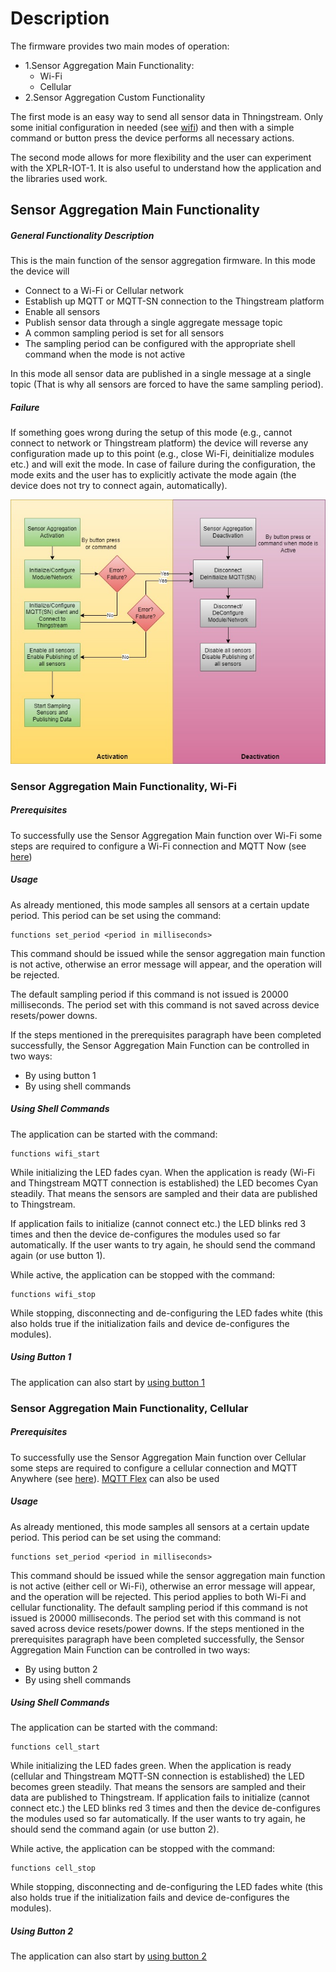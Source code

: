 # Description
The firmware provides two main modes of operation:
* 1.Sensor Aggregation Main Functionality:
  * Wi-Fi
  * Cellular
* 2.Sensor Aggregation Custom Functionality

The first mode is an easy way to send all sensor data in Thningstream. Only some initial configuration in needed (see [wifi](./ublox_modules/wifi)) and then with a simple command or button press the device performs all necessary actions.

The second mode allows for more flexibility and the user can experiment with the XPLR-IOT-1. It is also useful to understand how the application and the libraries used work.

## Sensor Aggregation Main Functionality

##### General Functionality Description
This is the main function of the sensor aggregation firmware. In this mode the device will
- Connect to a Wi-Fi or Cellular network
- Establish up MQTT or MQTT-SN connection to the Thingstream platform 
- Enable all sensors
- Publish sensor data through a single aggregate message topic 
- A common sampling period is set for all sensors 
- The sampling period can be configured with the appropriate shell command when the mode is not active

In this mode all sensor data are published in a single message at a single topic (That is why all sensors are forced to have the same sampling period).

##### Failure
If something goes wrong during the setup of this mode (e.g., cannot connect to network or Thingstream platform) the device will reverse any configuration made up to this point (e.g., close Wi-Fi, deinitialize modules etc.) and will exit the mode. In case of failure during the configuration, the mode exits and the user has to explicitly activate the mode again (the device does not try to connect again, automatically).

![SenAggGeneral.jpg.](../readme_images/SenAggGeneral.jpg "SenAggGeneral.jpg")

###	Sensor Aggregation Main Functionality, Wi-Fi
##### Prerequisites
To successfully use the Sensor Aggregation Main function over Wi-Fi some steps are required to configure a Wi-Fi connection and MQTT Now (see [here](./ublox_modules/wifi))
 
##### Usage
As already mentioned, this mode samples all sensors at a certain update period. This period can be set using the command:
```
functions set_period <period in milliseconds>
```
This command should be issued while the sensor aggregation main function is not active, otherwise an error message will appear, and the operation will be rejected.  

The default sampling period if this command is not issued is 20000 milliseconds. The period set with this command is not saved across device resets/power downs.

If the steps mentioned in the prerequisites paragraph have been completed successfully, the Sensor Aggregation Main Function can be controlled in two ways:
-	By using button 1
-	By using shell commands

##### Using Shell Commands
The application can be started with the command: 
```
functions wifi_start 
```
While initializing the LED fades cyan. When the application is ready (Wi-Fi and Thingstream MQTT connection is established) the LED becomes Cyan steadily. That means the sensors are sampled and their data are published to Thingstream.

If application fails to initialize (cannot connect etc.) the LED blinks red 3 times and then the device de-configures the modules used so far automatically. If the user wants to try again, he should send the command again (or use button 1).

While active, the application can be stopped with the command: 
```
functions wifi_stop
```
While stopping, disconnecting and de-configuring the LED fades white (this also holds true if the initialization fails and device de-configures the modules).
##### Using Button 1
The application can also start by [using button 1](./buttons_leds)


###	Sensor Aggregation Main Functionality, Cellular
##### Prerequisites
To successfully use the Sensor Aggregation Main function over Cellular some steps are required to configure a cellular connection and MQTT Anywhere (see [here](./ublox_modules/cell)). [MQTT Flex](./ublox_modules/cell) can also be used
 
##### Usage
As already mentioned, this mode samples all sensors at a certain update period. This period can be set using the command:
```
functions set_period <period in milliseconds>
```
This command should be issued while the sensor aggregation main function is not active (either cell or Wi-Fi), otherwise an error message will appear, and the operation will be rejected. This period applies to both Wi-Fi and cellular functionality.
The default sampling period if this command is not issued is 20000 milliseconds. The period set with this command is not saved across device resets/power downs.
If the steps mentioned in the prerequisites paragraph have been completed successfully, the Sensor Aggregation Main Function can be controlled in two ways:
-	By using button 2
-	By using shell commands

##### Using Shell Commands
The application can be started with the command: 
```
functions cell_start 
```
While initializing the LED fades green. When the application is ready (cellular and Thingstream MQTT-SN connection is established) the LED becomes green steadily. That means the sensors are sampled and their data are published to Thingstream.
If application fails to initialize (cannot connect etc.) the LED blinks red 3 times and then the device de-configures the modules used so far automatically. If the user wants to try again, he should send the command again (or use button 2).

While active, the application can be stopped with the command: 
```
functions cell_stop
```
While stopping, disconnecting and de-configuring the LED fades white (this also holds true if the initialization fails and device de-configures the modules).

##### Using Button 2
The application can also start by [using button 2](./buttons_leds)


